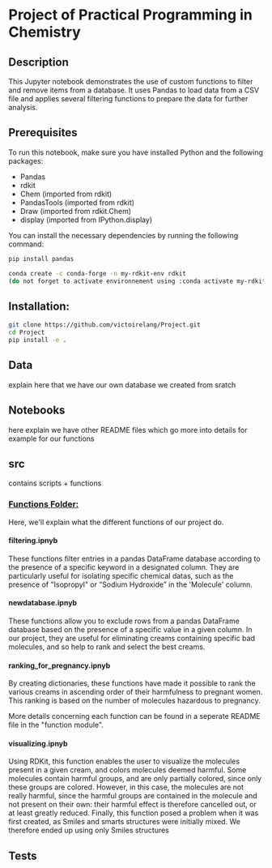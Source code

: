 # Project of Practical Programming in Chemistry

## Description
This Jupyter notebook demonstrates the use of custom functions to filter and remove items from a database. It uses Pandas to load data from a CSV file and applies several filtering functions to prepare the data for further analysis.

## Prerequisites
To run this notebook, make sure you have installed Python and the following packages:
- Pandas
- rdkit
- Chem (imported from rdkit)
- PandasTools (imported from rdkit)
- Draw (imported from rdkit.Chem)
- display (imported from IPython.display)


You can install the necessary dependencies by running the following command:
```bash
pip install pandas

conda create -c conda-forge -n my-rdkit-env rdkit
(do not forget to activate environnement using :conda activate my-rdkit-env)
```

## Installation:
```bash
git clone https://github.com/victoirelang/Project.git
cd Project
pip install -e .
```


## Data
explain here that we have our own database we created from sratch

## Notebooks
here explain we have other README files which go more into details for example for our functions 

## src
contains scripts + functions 
### [Functions Folder:](https://github.com/victoirelang/Project/tree/main/functions)
Here, we'll explain what the different functions of our project do.

#### filtering.ipnyb

These functions filter entries in a pandas DataFrame database according to the presence of a specific keyword in a designated column. 
They are particularly useful for isolating specific chemical datas, such as the presence of "Isopropyl" or “Sodium Hydroxide” in the 'Molecule' column.

#### newdatabase.ipnyb

These functions allow you to exclude rows from a pandas DataFrame database based on the presence of a specific value in a given column. In our project, they are useful for eliminating creams containing specific bad molecules, and so help to rank and select the best creams.

#### ranking_for_pregnancy.ipnyb

By creating dictionaries, these functions have made it possible to rank the various creams in ascending order of their harmfulness to pregnant women. This ranking is based on the number of molecules hazardous to pregnancy.


More details concerning each function can be found in a seperate README file in the "function module".

#### visualizing.ipnyb

Using RDKit, this function enables the user to visualize the molecules present in a given cream, and colors molecules deemed harmful. Some molecules contain harmful groups, and are only partially colored, since only these groups are colored. However, in this case, the molecules are not really harmful, since the harmful groups are contained in the molecule and not present on their own: their harmful effect is therefore cancelled out, or at least greatly reduced.
Finally, this function posed a problem when it was first created, as Smiles and smarts structures were initially mixed. We therefore ended up using only Smiles structures


## Tests

